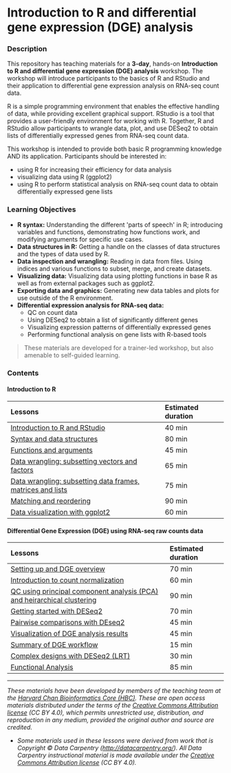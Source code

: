 # Introduction to R and differential gene expression (DGE) analysis

### Description
This repository has teaching materials for a **3-day**, hands-on **Introduction to R and differential gene expression (DGE) analysis** workshop. The workshop will introduce participants to the basics of R and RStudio and their application to differential gene expression analysis on RNA-seq count data.

R is a simple programming environment that enables the effective handling of data, while providing excellent graphical support. RStudio is a tool that provides a user-friendly environment for working with R. Together, R and RStudio allow participants to wrangle data, plot, and use DESeq2 to obtain lists of differentially expressed genes from RNA-seq count data.

This workshop is intended to provide both basic R programming knowledge AND its application. Participants should be interested in:

- using R for increasing their efficiency for data analysis
- visualizing data using R (ggplot2)
- using R to perform statistical analysis on RNA-seq count data to obtain differentially expressed gene lists

### Learning Objectives

- **R syntax:** Understanding the different 'parts of speech' in R; introducing variables and functions, demonstrating how functions work, and modifying arguments for specific use cases.
- **Data structures in R:** Getting a handle on the classes of data structures and the types of data used by R.
- **Data inspection and wrangling:** Reading in data from files. Using indices and various functions to subset, merge, and create datasets.
- **Visualizing data:** Visualizing data using plotting functions in base R as well as from external packages such as ggplot2.
- **Exporting data and graphics:** Generating new data tables and plots for use outside of the R environment.
- **Differential expression analysis for RNA-seq data:**
  - QC on count data
  - Using DESeq2 to obtain a list of significantly different genes
  - Visualizing expression patterns of differentially expressed genes
  - Performing functional analysis on gene lists with R-based tools

> These materials are developed for a trainer-led workshop, but also amenable to self-guided learning.

### Contents

#### Introduction to R
| Lessons            | Estimated duration |
|:------------------------|:----------|
|[Introduction to R and RStudio](https://github.com/hbctraining/Intro-to-R/blob/master/lessons/01_introR-R-and-RStudio.md) | 40 min |
|[Syntax and data structures](https://github.com/hbctraining/Intro-to-R/blob/master/lessons/02_introR-syntax-and-data-structures.md) | 80 min |
|[Functions and arguments](https://github.com/hbctraining/Intro-to-R/blob/master/lessons/03_introR-functions-and-arguments.md) | 45 min |
|[Data wrangling: subsetting vectors and factors](https://github.com/hbctraining/Intro-to-R/blob/master/lessons/04_introR-data-wrangling.md) | 65 min |
|[Data wrangling: subsetting data frames, matrices and lists](https://github.com/hbctraining/Intro-to-R/blob/master/lessons/05_introR-data-wrangling2.md) | 75 min |
|[Matching and reordering](https://github.com/hbctraining/Intro-to-R/blob/master/lessons/06_advR-matching.md) | 90 min |
|[Data visualization with ggplot2](https://github.com/hbctraining/Intro-to-R/blob/master/lessons/07_ggplot2.md) | 60 min |

#### Differential Gene Expression (DGE) using RNA-seq raw counts data
| Lessons            | Estimated duration |
|:------------------------|:----------|
|[Setting up and DGE overview](https://github.com/hbctraining/DGE_workshop/blob/master/lessons/01_DGE_setup_and_overview.md) | 70 min |
|[Introduction to count normalization](https://github.com/hbctraining/DGE_workshop/blob/master/lessons/02_DGE_count_normalization.md) | 60 min |
|[QC using principal component analysis (PCA) and heirarchical clustering](https://github.com/hbctraining/DGE_workshop/blob/master/lessons/03_DGE_QC_analysis.md) | 90 min |
|[Getting started with DESeq2](https://github.com/hbctraining/DGE_workshop/blob/master/lessons/04_DGE_DESeq2_analysis.md) | 70 min |
|[Pairwise comparisons with DEseq2](https://github.com/hbctraining/DGE_workshop/blob/master/lessons/05_DGE_DESeq2_analysis2.md) | 45 min |
|[Visualization of DGE analysis results](lessons/B1_DGE_visualizing_results.md) | 45 min |
|[Summary of DGE workflow](https://github.com/hbctraining/DGE_workshop/blob/master/lessons/07_DGE_summarizing_workflow.md) | 15 min |
|[Complex designs with DESeq2 (LRT)](https://github.com/hbctraining/DGE_workshop/blob/master/lessons/08_DGE_LRT.md) | 30 min |
|[Functional Analysis](https://github.com/hbctraining/DGE_workshop/blob/master/lessons/09_functional_analysis.md) | 85 min |

***

*These materials have been developed by members of the teaching team at the [Harvard Chan Bioinformatics Core (HBC)](http://bioinformatics.sph.harvard.edu/). These are open access materials distributed under the terms of the [Creative Commons Attribution license](https://creativecommons.org/licenses/by/4.0/) (CC BY 4.0), which permits unrestricted use, distribution, and reproduction in any medium, provided the original author and source are credited.*

* *Some materials used in these lessons were derived from work that is Copyright © Data Carpentry (http://datacarpentry.org/). 
All Data Carpentry instructional material is made available under the [Creative Commons Attribution license](https://creativecommons.org/licenses/by/4.0/) (CC BY 4.0).*
